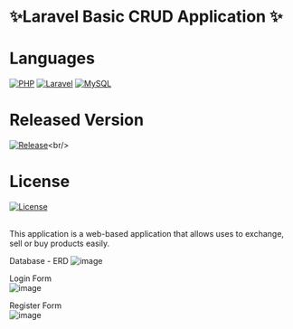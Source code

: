 <h1> ✨Laravel Basic CRUD Application ✨</h1> 

# Languages
[![PHP](https://img.shields.io/badge/PHP-blue)](https://www.php.net/)
[![Laravel](https://img.shields.io/badge/Laravel-red.svg)](https://laravel.com/)
[![MySQL](https://img.shields.io/badge/MySQL-blue)](https://www.mysql.com/)

# Released Version
[![Release](https://badgen.net/github/release/mayphyusinthant/attendance_mgmt_system?include_prereleases&label=Release)]([https://github.com/mayphyusinthant/attendance_mgmt_system/releases/tag](https://github.com/mayphyusinthant/attendance_mgmt_system/releases/tag/v1.0-alpha.1))<br/>

# License
[![License](https://img.shields.io/badge/License-MIT%202.0-blue.svg)](LICENSE)

<br/>
This application is a web-based application that allows uses to exchange, sell or buy products easily.

Database - ERD 
![image](https://github.com/mayphyusinthant/CRUD_App/assets/154217638/74b39427-0b88-45b0-930a-c50687816a76)


Login Form<br/>
![image](https://github.com/mayphyusinthant/CRUD_App/assets/154217638/cb9d6e86-b4ad-443e-b659-1ad887f144d5)


Register Form<br/>
![image](https://github.com/mayphyusinthant/CRUD_App/assets/154217638/b6f2e247-a8c1-4f0c-86b1-c527c0ef9053)


